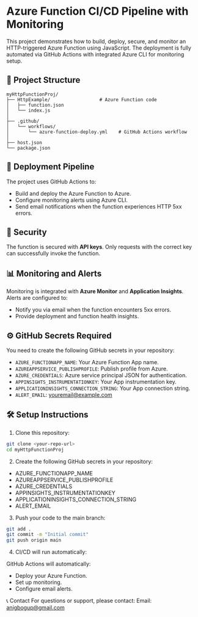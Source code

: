 # Azure Function CI/CD Pipeline with Monitoring

This project demonstrates how to build, deploy, secure, and monitor an HTTP-triggered Azure Function using JavaScript. The deployment is fully automated via GitHub Actions with integrated Azure CLI for monitoring setup.

## 📂 Project Structure

```text
myHttpFunctionProj/
├── HttpExample/                  # Azure Function code
│   ├── function.json
│   └── index.js
│
├── .github/
│   └── workflows/
│       └── azure-function-deploy.yml    # GitHub Actions workflow
│
├── host.json
└── package.json
``` 

## 🚀 Deployment Pipeline

The project uses GitHub Actions to:
- Build and deploy the Azure Function to Azure.
- Configure monitoring alerts using Azure CLI.
- Send email notifications when the function experiences HTTP 5xx errors.

## 🔐 Security

The function is secured with **API keys**. Only requests with the correct key can successfully invoke the function.

## 📊 Monitoring and Alerts

Monitoring is integrated with **Azure Monitor** and **Application Insights**. Alerts are configured to:
- Notify you via email when the function encounters 5xx errors.
- Provide deployment and function health insights.

## ⚙️ GitHub Secrets Required
You need to create the following GitHub secrets in your repository:
- `AZURE_FUNCTIONAPP_NAME`: Your Azure Function App name.
- `AZUREAPPSERVICE_PUBLISHPROFILE`: Publish profile from Azure.
- `AZURE_CREDENTIALS`: Azure service principal JSON for authentication.
- `APPINSIGHTS_INSTRUMENTATIONKEY`: Your App instrumentation key.
- `APPLICATIONINSIGHTS_CONNECTION_STRING`: Your App connection string.
- `ALERT_EMAIL`: youremail@example.com


## 🛠️ Setup Instructions

1. Clone this repository:
```bash
git clone <your-repo-url>
cd myHttpFunctionProj
```

2.  Create the following GitHub secrets in your repository:

- AZURE_FUNCTIONAPP_NAME
- AZUREAPPSERVICE_PUBLISHPROFILE
- AZURE_CREDENTIALS
- APPINSIGHTS_INSTRUMENTATIONKEY
- APPLICATIONINSIGHTS_CONNECTION_STRING
- ALERT_EMAIL

3.  Push your code to the main branch: 
```bash
git add .
git commit -m "Initial commit"
git push origin main
```

4. CI/CD will run automatically:

GitHub Actions will automatically:

- Deploy your Azure Function.
- Set up monitoring.
- Configure email alerts.

📞 Contact
For questions or support, please contact: Email: anigbogup@gmail.com

